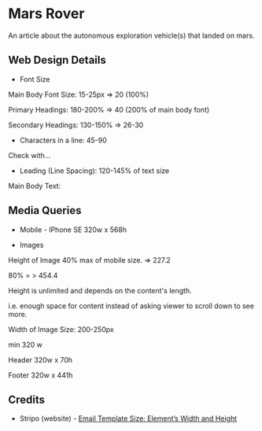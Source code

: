 # Mars Rover

An article about the autonomous exploration vehicle(s) that landed on mars.

## Web Design Details

- Font Size

Main Body Font Size: 15-25px
=> 20 (100%)

Primary Headings: 180-200%
=> 40 (200% of main body font)

Secondary Headings: 130-150%
=> 26-30

- Characters in a line: 45-90

Check with...


- Leading (Line Spacing): 120-145% of text size

Main Body Text:

## Media Queries

* Mobile - IPhone SE 320w x 568h

- Images

Height of Image 40% max of mobile size. => 227.2

80% = > 454.4

Height is unlimited and depends on the content's length.

i.e. enough space for content instead of asking viewer to scroll down to see more.

Width of Image Size: 200-250px

min 320 w

Header 320w x 70h

Footer 320w x 441h

## Credits

- Stripo (website) - [Email Template Size: Element’s Width and Height](https://stripo.email/blog/email-template-size-width-height/)
